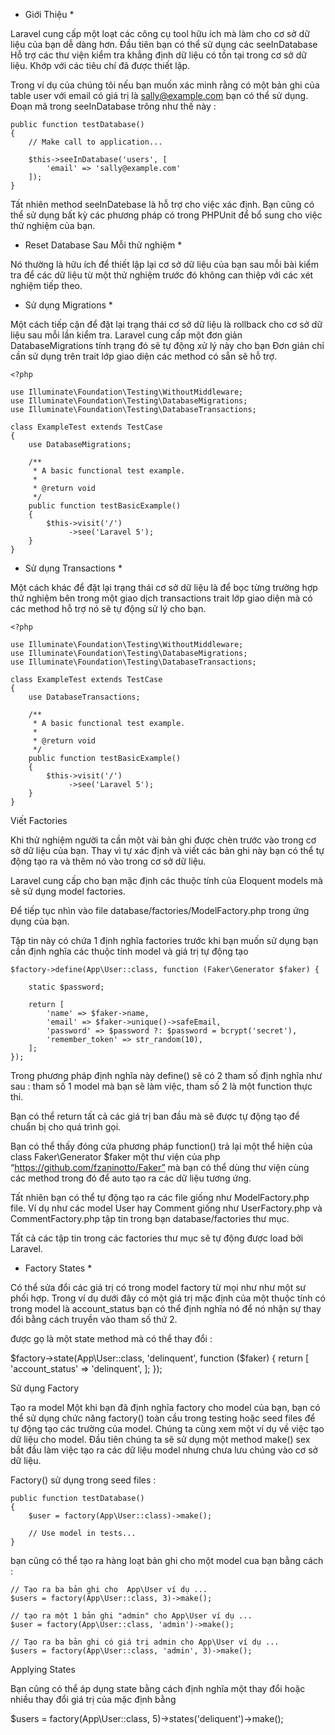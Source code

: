 
* Giới Thiệu  *


Laravel cung cấp một loạt các công cụ  tool hữu ích mà làm cho cơ sở dữ liệu của bạn dễ dàng hơn. Đầu tiên bạn có thể sử dụng các  seeInDatabase  Hỗ trợ các thư viện kiểm tra khẳng định dữ liệu có tồn tại trong cơ sở dữ liệu. Khớp với các tiêu chí đã được thiết lập. 

Trong ví dụ của chúng tôi nếu bạn muốn xác minh rằng có một bản ghi của table user với email có giá trị là sally@example.com   bạn có thể sử dụng.  Đoạn mã trong  seeInDatabase trông như thế này :


``` 
public function testDatabase()
{
    // Make call to application...

    $this->seeInDatabase('users', [
        'email' => 'sally@example.com'
    ]);
}
```


Tất nhiên method seeInDatebase là hỗ trợ cho việc xác định. Bạn cũng có thể sử dụng bất kỳ các phương pháp có trong PHPUnit để bổ sung cho việc thử nghiệm của bạn.

* Reset Database Sau Mỗi thử nghiệm *

Nó thường là hữu ích để thiết lập lại cơ sở dữ liệu của bạn sau mỗi bài kiểm tra để các dữ liệu từ một thử nghiệm trước đó không can thiệp với các xét nghiệm tiếp theo.

* Sử dụng Migrations *

Một cách tiếp cận để đặt lại trạng thái cơ sở dữ liệu là rollback cho cơ sở dữ liệu sau mỗi lần kiểm tra.
Laravel cung cấp một đơn giản DatabaseMigrations tính trạng đó sẽ tự động xử lý này cho bạn Đơn giản chỉ cần sử dụng trên trait lớp giao diện các method có sẵn sẽ hỗ trợ.

```
<?php

use Illuminate\Foundation\Testing\WithoutMiddleware;
use Illuminate\Foundation\Testing\DatabaseMigrations;
use Illuminate\Foundation\Testing\DatabaseTransactions;

class ExampleTest extends TestCase
{
    use DatabaseMigrations;

    /**
     * A basic functional test example.
     *
     * @return void
     */
    public function testBasicExample()
    {
        $this->visit('/')
             ->see('Laravel 5');
    }
}
```
* Sử dụng Transactions *

Một cách khác để đặt lại trạng thái cơ sở dữ liệu là để bọc từng trường hợp thử nghiệm bên trong một giao dịch transactions trait  lớp giao diện mà có các method hỗ trợ nó sẽ tự động sử lý cho bạn.

```
<?php

use Illuminate\Foundation\Testing\WithoutMiddleware;
use Illuminate\Foundation\Testing\DatabaseMigrations;
use Illuminate\Foundation\Testing\DatabaseTransactions;

class ExampleTest extends TestCase
{
    use DatabaseTransactions;

    /**
     * A basic functional test example.
     *
     * @return void
     */
    public function testBasicExample()
    {
        $this->visit('/')
             ->see('Laravel 5');
    }
}
```



Viết  Factories

Khi thử nghiệm người ta cần một vài bản ghi được chèn trước vào trong cơ sở dữ liệu của bạn.
Thay vì tự xác định và viết các bản ghi này bạn có thể tự động tạo ra và thêm nó vào trong cơ sở dữ liệu.

Laravel cung cấp cho bạn mặc định các thuộc tính của Eloquent models mà sẽ sử dụng model factories. 

Để tiếp tục nhìn vào file database/factories/ModelFactory.php trong ứng dụng của bạn. 

Tập tin này có chứa 1 định nghĩa factories trước khi bạn muốn sử dụng bạn cần định nghĩa các thuộc tính model và giá trị  tự động tạo

```
$factory->define(App\User::class, function (Faker\Generator $faker) {

    static $password;

    return [
        'name' => $faker->name,
        'email' => $faker->unique()->safeEmail,
        'password' => $password ?: $password = bcrypt('secret'),
        'remember_token' => str_random(10),
    ];
});
```


Trong phương pháp định nghĩa này define() sẽ có 2 tham số định nghĩa như sau :  tham số  1 model mà bạn sẽ làm việc, tham số 2 là một function thực thi.
 
Bạn có thể return tất cả các giá trị ban đầu mà sẽ được tự động tạo để chuẩn bị cho quá trình gọi.


Bạn có thể thấy đóng cửa phương pháp function() trả lại một thể hiện của class  Faker\Generator $faker một thư viện của php  “https://github.com/fzaninotto/Faker” mà bạn có thể dùng thư viện cùng các method trong đó để auto tạo ra các dữ liệu tương ứng.

Tất nhiên bạn có thể tự động tạo ra các file giống như ModelFactory.php  file. Ví dụ như các model User hay Comment 
giống như UserFactory.php và CommentFactory.php tập tin trong bạn database/factories thư mục.

Tất cả các tập tin trong các factories thư mục sẽ tự động được load bởi Laravel.

* Factory States *

Có thể sửa đổi các giá trị có trong model factory từ mọi như như một sư phối hợp.
Trong ví dụ dưới đây có một giá trị mặc định của một thuộc tính có trong model là account_status bạn có thể định nghĩa nó để nó nhận sự thay đổi bằng cách truyền vào tham số thứ 2.

được gọ là một state method mà có thể thay đổi  :


$factory->state(App\User::class, 'delinquent', function ($faker) {
    return [
        'account_status' => 'delinquent',
    ];
});

Sử dụng Factory

Tạo ra model 
Một khi bạn đã định nghĩa  factory cho model của bạn, bạn có thể sử dụng chức năng factory() toàn cầu  trong testing hoặc seed files để tự động tạo các trường của model.
Chúng ta cùng xem một ví dụ về việc tạo dữ liệu cho model. Đầu tiên chúng ta sẽ sử dụng một method make()  sex bắt đầu làm việc tạo ra các dữ liệu model nhưng chưa lưu chúng vào cơ sở dữ liệu.

Factory() sử dụng trong  seed files :
``` 
public function testDatabase()
{
    $user = factory(App\User::class)->make();

    // Use model in tests...
}
```
bạn cũng có thể tạo ra hàng loạt bản ghi cho một model cua bạn bằng cách :
```
// Tạo ra ba bản ghi cho  App\User ví dụ ...
$users = factory(App\User::class, 3)->make();

// tạo ra một 1 bản ghi "admin" cho App\User ví dụ ...
$user = factory(App\User::class, 'admin')->make();

// Tạo ra ba bản ghi có giá trị admin cho App\User ví dụ ...
$users = factory(App\User::class, 'admin', 3)->make();
```
Applying States

Bạn cũng có thể áp dụng state bằng cách định nghĩa một thay đổi hoặc nhiều thay đổi giá trị của mặc định bằng 

$users = factory(App\User::class, 5)->states('deliquent')->make();

